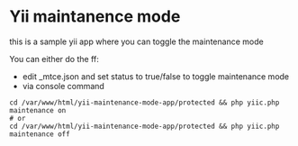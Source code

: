 Yii maintanence mode
====================

this is a sample yii app where you can toggle the maintenance mode

You can either do the ff:

- edit _mtce.json and set status to true/false to toggle maintenance mode
- via console command
```
cd /var/www/html/yii-maintenance-mode-app/protected && php yiic.php maintenance on
# or
cd /var/www/html/yii-maintenance-mode-app/protected && php yiic.php maintenance off
```
